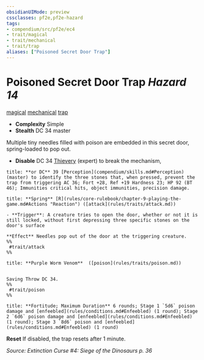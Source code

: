 ```yaml
---
obsidianUIMode: preview
cssclasses: pf2e,pf2e-hazard
tags:
- compendium/src/pf2e/ec4
- trait/magical
- trait/mechanical
- trait/trap
aliases: ["Poisoned Secret Door Trap"]
---
```

# Poisoned Secret Door Trap *Hazard 14*  
[magical](rules/traits/magical.md "Magical Item Trait")  [mechanical](rules/traits/mechanical.md "Mechanical Hazard Trait")  [trap](rules/traits/trap.md "Trap Hazard Trait")  

- **Complexity** Simple
- **Stealth** DC 34 master  

Multiple tiny needles filled with poison are embedded in this secret door, spring-loaded to pop out.

- **Disable** DC 34 [Thievery](compendium/skills.md#Thievery) (expert) to break the mechanism,  

```ad-embed-ability
title: **or DC** 39 [Perception](compendium/skills.md#Perception) (master) to identify the three stones that, when pressed, prevent the trap from triggering AC 36; Fort +28, Ref +19 Hardness 23; HP 92 (BT 46); Immunities critical hits, object immunities, precision damage.
```
```ad-embed-ability
title: **Spring** [R](rules/core-rulebook/chapter-9-playing-the-game.md#Actions "Reaction") ([attack](rules/traits/attack.md))

- **Trigger**: A creature tries to open the door, whether or not it is still locked, without first depressing three specific stones on the door's surface

**Effect** Needles pop out of the door at the triggering creature.  
%%
 #trait/attack 
%%
```
```ad-embed-ability
title: **Purple Worm Venom**  ([poison](rules/traits/poison.md))


Saving Throw DC 34.  
%%
 #trait/poison 
%%
```
```ad-embed-ability
title: **Fortitude; Maximum Duration** 6 rounds; Stage 1 `5d6` poison damage and [enfeebled](rules/conditions.md#Enfeebled) (1 round); Stage 2 `6d6` poison damage and [enfeebled](rules/conditions.md#Enfeebled) (1 round); Stage 3 `8d6` poison and [enfeebled](rules/conditions.md#Enfeebled) (1 round)
```

**Reset** If disabled, the trap resets after 1 minute.  

*Source: Extinction Curse #4: Siege of the Dinosaurs p. 36*